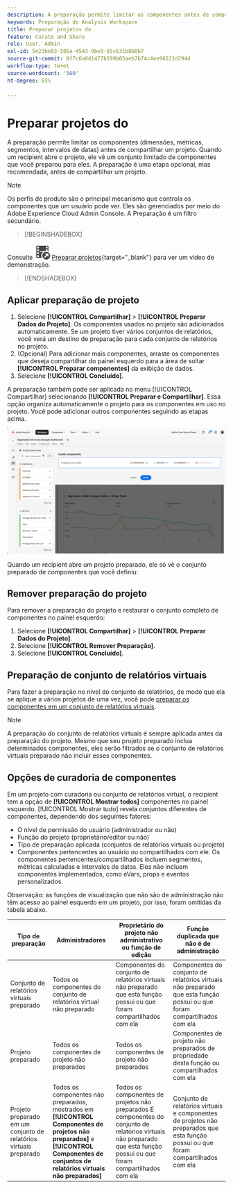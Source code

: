 ```yaml
---
description: A preparação permite limitar os componentes antes de compartilhar um projeto.
keywords: Preparação do Analysis Workspace
title: Preparar projetos do
feature: Curate and Share
role: User, Admin
exl-id: 5e23be83-586a-4543-9be9-65c631b8b0b7
source-git-commit: 8f7c6a0d1477b599b05aeb7b74c4ee96531d294d
workflow-type: tm+mt
source-wordcount: '560'
ht-degree: 65%

---
```


# Preparar projetos do

A preparação permite limitar os componentes (dimensões, métricas, segmentos, intervalos de datas) antes de compartilhar um projeto. Quando um recipient abre o projeto, ele vê um conjunto limitado de componentes que você preparou para eles. A preparação é uma etapa opcional, mas recomendada, antes de compartilhar um projeto.

>[!NOTE]
> Os perfis de produto são o principal mecanismo que controla os componentes que um usuário pode ver. Eles são gerenciados por meio do Adobe Experience Cloud Admin Console. A Preparação é um filtro secundário.


>[!BEGINSHADEBOX]

Consulte ![VideoCheckedOut](/help/assets/icons/VideoCheckedOut.svg) [Preparar projetos](https://video.tv.adobe.com/v/24711?quality=12&learn=on){target="_blank"} para ver um vídeo de demonstração.

>[!ENDSHADEBOX]


## Aplicar preparação de projeto

1. Selecione **[!UICONTROL Compartilhar]** > **[!UICONTROL Preparar Dados do Projeto]**.
Os componentes usados no projeto são adicionados automaticamente.
Se um projeto tiver vários conjuntos de relatórios, você verá um destino de preparação para cada conjunto de relatórios no projeto.
1. (Opcional) Para adicionar mais componentes, arraste os componentes que deseja compartilhar do painel esquerdo para a área de soltar **[!UICONTROL Preparar componentes]** da exibição de dados.
1. Selecione **[!UICONTROL Concluído]**.

A preparação também pode ser aplicada no menu [!UICONTROL Compartilhar] selecionando **[!UICONTROL Preparar e Compartilhar]**. Essa opção organiza automaticamente o projeto para os componentes em uso no projeto. Você pode adicionar outros componentes seguindo as etapas acima.

![](assets/curation-field.png)

Quando um recipient abre um projeto preparado, ele só vê o conjunto preparado de componentes que você definiu:


## Remover preparação do projeto

Para remover a preparação do projeto e restaurar o conjunto completo de componentes no painel esquerdo:

1. Selecione **[!UICONTROL Compartilhar]** > **[!UICONTROL Preparar Dados do Projeto]**.
1. Selecione **[!UICONTROL Remover Preparação]**.
1. Selecione **[!UICONTROL Concluído]**.

## Preparação de conjunto de relatórios virtuais

Para fazer a preparação no nível do conjunto de relatórios, de modo que ela se aplique a vários projetos de uma vez, você pode [preparar os componentes em um conjunto de relatórios virtuais](https://experienceleague.adobe.com/en/docs/analytics/components/virtual-report-suites/vrs-components).

>[!NOTE]
>
> A preparação do conjunto de relatórios virtuais é sempre aplicada antes da preparação do projeto. Mesmo que seu projeto preparado inclua determinados componentes, eles serão filtrados se o conjunto de relatórios virtuais preparado não incluir esses componentes.
> 

## Opções de curadoria de componentes

Em um projeto com curadoria ou conjunto de relatórios virtual, o recipient tem a opção de **[!UICONTROL Mostrar todos]** componentes no painel esquerdo. [!UICONTROL Mostrar tudo] revela conjuntos diferentes de componentes, dependendo dos seguintes fatores:

* O nível de permissão do usuário (administrador ou não)
* Função do projeto (proprietário/editor ou não)
* Tipo de preparação aplicada (conjuntos de relatórios virtuais ou projeto)
* Componentes pertencentes ao usuário ou compartilhados com ele. Os componentes pertencentes/compartilhados incluem segmentos, métricas calculadas e intervalos de datas. Eles não incluem componentes implementados, como eVars, props e eventos personalizados.

Observação: as funções de visualização que não são de administração não têm acesso ao painel esquerdo em um projeto, por isso, foram omitidas da tabela abaixo.

| Tipo de preparação | Administradores | Proprietário do projeto não administrativo ou função de edição | Função duplicada que não é de administração |
|---|---|---|---|
| Conjunto de relatórios virtuais preparado | Todos os componentes do conjunto de relatórios virtual não preparado | Componentes do conjunto de relatórios virtuais não preparado que esta função possui ou que foram compartilhados com ela | Componentes do conjunto de relatórios virtuais não preparado que esta função possui ou que foram compartilhados com ela |
| Projeto preparado | Todos os componentes de projeto não preparados | Todos os componentes de projeto não preparados | Componentes de projeto não preparados de propriedade desta função ou compartilhados com ela |
| Projeto preparado em um conjunto de relatórios virtuais preparado | Todos os componentes não preparados, mostrados em **[!UICONTROL Componentes de projetos não preparados]** e **[!UICONTROL Componentes de conjuntos de relatórios virtuais não preparados]** | Todos os componentes de projetos não preparados E componentes do conjunto de relatórios virtuais não preparado que esta função possui ou que foram compartilhados com ela | Conjunto de relatórios virtuais e componentes de projetos não preparados que esta função possui ou que foram compartilhados com ela |
